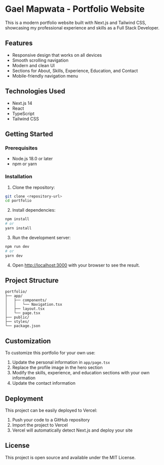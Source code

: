 # Gael Mapwata - Portfolio Website

This is a modern portfolio website built with Next.js and Tailwind CSS, showcasing my professional experience and skills as a Full Stack Developer.

## Features

- Responsive design that works on all devices
- Smooth scrolling navigation
- Modern and clean UI
- Sections for About, Skills, Experience, Education, and Contact
- Mobile-friendly navigation menu

## Technologies Used

- Next.js 14
- React
- TypeScript
- Tailwind CSS

## Getting Started

### Prerequisites

- Node.js 18.0 or later
- npm or yarn

### Installation

1. Clone the repository:
```bash
git clone <repository-url>
cd portfolio
```

2. Install dependencies:
```bash
npm install
# or
yarn install
```

3. Run the development server:
```bash
npm run dev
# or
yarn dev
```

4. Open [http://localhost:3000](http://localhost:3000) with your browser to see the result.

## Project Structure

```
portfolio/
├── app/
│   ├── components/
│   │   └── Navigation.tsx
│   ├── layout.tsx
│   └── page.tsx
├── public/
├── styles/
└── package.json
```

## Customization

To customize this portfolio for your own use:

1. Update the personal information in `app/page.tsx`
2. Replace the profile image in the hero section
3. Modify the skills, experience, and education sections with your own information
4. Update the contact information

## Deployment

This project can be easily deployed to Vercel:

1. Push your code to a GitHub repository
2. Import the project to Vercel
3. Vercel will automatically detect Next.js and deploy your site

## License

This project is open source and available under the MIT License. 